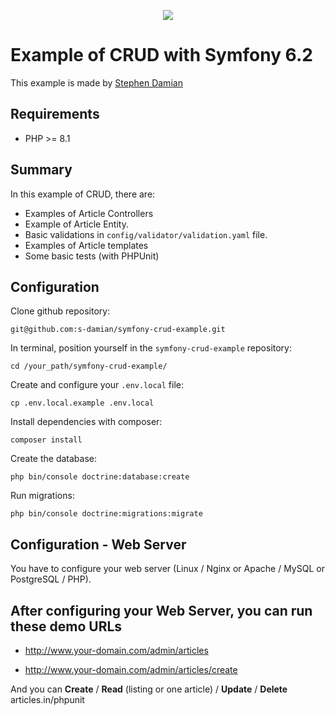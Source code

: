 <p align="center">
<a href="https://github.com/s-damian/symfony-crud-example">
<img src="https://raw.githubusercontent.com/s-damian/medias/main/technos-logos/symfony.svg">
</a>
</p>

# Example of CRUD with Symfony 6.2

This example is made by [Stephen Damian](https://github.com/s-damian)

## Requirements

* PHP >= 8.1


## Summary

In this example of CRUD, there are:

* Examples of Article Controllers
* Example of Article Entity.
* Basic validations in ```config/validator/validation.yaml``` file.
* Examples of Article templates
* Some basic tests (with PHPUnit)


## Configuration

Clone github repository:

```
git@github.com:s-damian/symfony-crud-example.git
```

In terminal, position yourself in the ```symfony-crud-example``` repository:

```
cd /your_path/symfony-crud-example/
```

Create and configure your ```.env.local``` file:

```
cp .env.local.example .env.local
```

Install dependencies with composer:

```
composer install
```

Create the database:

```
php bin/console doctrine:database:create
```

Run migrations:

```
php bin/console doctrine:migrations:migrate
```


## Configuration - Web Server

You have to configure your web server (Linux / Nginx or Apache / MySQL or PostgreSQL / PHP).

## After configuring your Web Server, you can run these demo URLs

* http://www.your-domain.com/admin/articles

* http://www.your-domain.com/admin/articles/create

And you can **Create** / **Read** (listing or one article) / **Update** / **Delete** articles.in/phpunit
```
